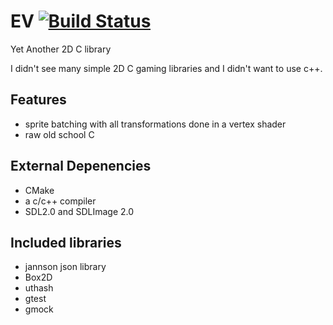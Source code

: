 EV
[![Build Status](https://travis-ci.org/ibawt/ev.png?branch=master)](https://travis-ci.org/ibawt/ev)
====
Yet Another 2D C library

I didn't see many simple 2D C gaming libraries and I didn't want to use c++.

## Features
- sprite batching with all transformations done in a vertex shader
- raw old school C

## External Depenencies
- CMake
- a c/c++ compiler
- SDL2.0 and SDLImage 2.0

## Included libraries
- jannson json library
- Box2D
- uthash
- gtest
- gmock
